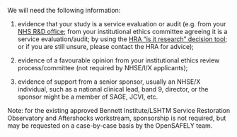 We will need the following information:

1. evidence that your study is a service evaluation or audit (e.g. from your [NHS R&D office](https://rdforum.nhs.uk/rd-contacts-directory/); from your institutional ethics committee agreeing it is a service evaluation/audit; by using the [HRA “is it research” decision tool](http://www.hra-decisiontools.org.uk/research/); or if you are still unsure, please contact the HRA for advice);

2. evidence of a favourable opinion from your institutional ethics review process/committee (not required by NHSE/I/X applicants);

3. evidence of support from a senior sponsor, usually an NHSE/X individual, such as a national clinical lead, band 9, director, or the sponsor might be a member of SAGE, JCVI, etc.

Note: for the existing approved Bennett Institute/LSHTM Service Restoration Observatory and Aftershocks workstream, sponsorship is not required, but may be requested on a case-by-case basis by the OpenSAFELY team.
